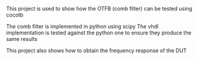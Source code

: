 This project is used to show how the OTFB (comb filter) can be tested using cocotb

The comb filter is implemented in python using scipy
The vhdl implementation is tested against the python one to ensure they produce the same results

This project also shows how to obtain the frequency response of the DUT

